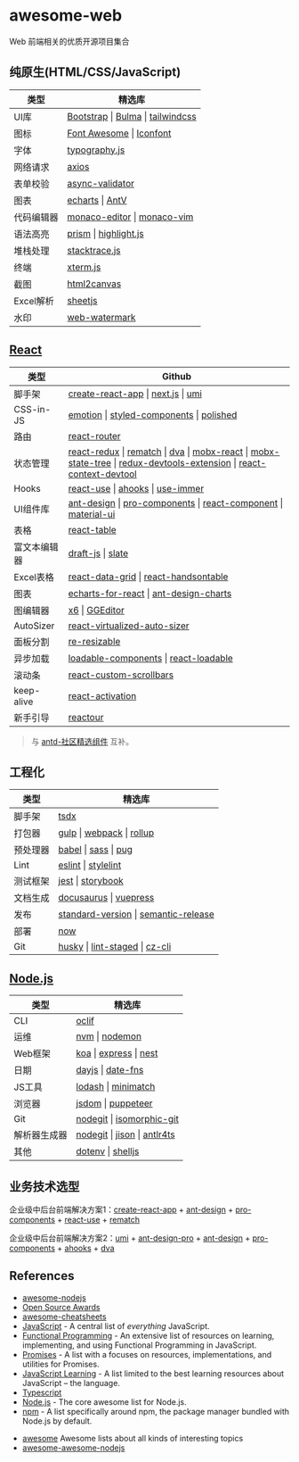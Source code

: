 # awesome-web

Web 前端相关的优质开源项目集合


## 纯原生(HTML/CSS/JavaScript)

|类型| 精选库 |
|----|---------|
|UI库|[Bootstrap](https://github.com/twbs/bootstrap) \| [Bulma](https://github.com/jgthms/bulma) \| [tailwindcss](https://github.com/tailwindlabs/tailwindcss)|
|图标|[Font Awesome](https://fontawesome.com/) \| [Iconfont](https://www.iconfont.cn/)|
|字体|[typography.js](https://github.com/KyleAMathews/typography.js)|
|网络请求|[axios](https://github.com/axios/axios)|
|表单校验|[async-validator](https://github.com/yiminghe/async-validator)|
|图表|[echarts](https://github.com/apache/incubator-echarts) \| [AntV](https://github.com/antvis) |
|代码编辑器|[monaco-editor](https://github.com/microsoft/monaco-editor) \| [monaco-vim](https://github.com/brijeshb42/monaco-vim)|
|语法高亮|[prism](https://github.com/PrismJS/prism) \| [highlight.js](https://github.com/highlightjs/highlight.js) |
|堆栈处理|[stacktrace.js](https://github.com/stacktracejs/stacktrace.js)|
|终端|[xterm.js](https://github.com/xtermjs/xterm.js)|
|截图|[html2canvas](https://github.com/niklasvh/html2canvas)
|Excel解析|[sheetjs](https://github.com/SheetJS/sheetjs)|
|水印|[web-watermark](https://github.com/hjyker/web-watermark)|

  
## [React](https://github.com/facebook/react/)

|类型| Github |
|----|---------|
|脚手架|[create-react-app](https://github.com/facebook/create-react-app) \| [next.js](https://github.com/vercel/next.js) \| [umi](https://github.com/umijs/umi) |
|CSS-in-JS|[emotion](https://github.com/emotion-js/emotion) \| [styled-components](https://github.com/styled-components/styled-components) \| [polished](https://github.com/styled-components/polished) |
|路由|[react-router](https://github.com/ReactTraining/react-router)|
|状态管理|[react-redux](https://github.com/reduxjs/react-redux) \| [rematch](https://github.com/rematch/rematch) \| [dva](https://github.com/dvajs/dva) \| [mobx-react](https://github.com/mobxjs/mobx-react) \| [mobx-state-tree](https://github.com/mobxjs/mobx-state-tree) \| [redux-devtools-extension](https://github.com/zalmoxisus/redux-devtools-extension) \| [react-context-devtool](https://github.com/deeppatel234/react-context-devtool) | 
|Hooks|[react-use](https://github.com/streamich/react-use) \| [ahooks](https://github.com/alibaba/hooks) \| [use-immer](https://github.com/immerjs/use-immer)|
|UI组件库|[ant-design](https://github.com/ant-design/ant-design) \| [pro-components](https://github.com/ant-design/pro-components) \| [react-component](https://github.com/react-component)  \| [material-ui](https://github.com/mui-org/material-ui) |
|表格|[react-table](https://github.com/tannerlinsley/react-table)|
|富文本编辑器|[draft-js](https://github.com/facebook/draft-js) \| [slate](https://github.com/ianstormtaylor/slate)|
|Excel表格|[react-data-grid](https://github.com/adazzle/react-data-grid) \| [react-handsontable](https://github.com/handsontable/react-handsontable)|
|图表|[echarts-for-react](https://github.com/hustcc/echarts-for-react) \| [ant-design-charts](https://github.com/ant-design/ant-design-charts) |
|图编辑器|[x6](https://github.com/antvis/x6) \| [GGEditor](https://github.com/alibaba/GGEditor)|
|AutoSizer|[react-virtualized-auto-sizer](https://github.com/bvaughn/react-virtualized-auto-sizer)|
|面板分割|[re-resizable](https://github.com/bokuweb/re-resizable) |
|异步加载| [loadable-components](https://github.com/gregberge/loadable-components) \| [react-loadable](https://github.com/jamiebuilds/react-loadable) |
|滚动条|[react-custom-scrollbars](https://github.com/malte-wessel/react-custom-scrollbars)|
|keep-alive|[react-activation](https://github.com/CJY0208/react-activation)|
|新手引导|[reactour](https://github.com/elrumordelaluz/reactour)|

> 与 [antd-社区精选组件](https://ant.design/docs/react/recommendation-cn) 互补。
  
## 工程化

|类型| 精选库 |
|----|---------|
|脚手架|[tsdx](https://github.com/formium/tsdx)|
|打包器|[gulp](https://github.com/gulpjs/gulp) \| [webpack](https://github.com/webpack/webpack) \| [rollup](https://github.com/rollup/rollup) |
|预处理器|[babel](https://github.com/babel/babel) \| [sass](https://github.com/sass/sass) \| [pug](https://github.com/pugjs/pug)|
|Lint|[eslint](https://github.com/eslint/eslint) \| [stylelint](https://github.com/stylelint/stylelint)|
|测试框架|[jest](https://github.com/facebook/jest) \| [storybook](https://github.com/storybookjs/storybook)|
|文档生成|[docusaurus](https://github.com/facebook/docusaurus) \| [vuepress](https://github.com/vuejs/vuepress)| \| [docz](https://github.com/pedronauck/docz) |
|发布|[standard-version](https://github.com/conventional-changelog/standard-version) \| [semantic-release](https://github.com/semantic-release/semantic-release)|
|部署|[now](https://github.com/zeit/now)|
|Git|[husky](https://github.com/typicode/husky) \| [lint-staged](https://github.com/okonet/lint-staged) \| [cz-cli](https://github.com/commitizen/cz-cli)|

  
## [Node.js](https://github.com/nodejs/node)

|类型| 精选库 |
|----|---------|
|CLI|[oclif](https://github.com/oclif/oclif)|
|运维|[nvm](https://github.com/creationix/nvm) \| [nodemon](https://github.com/remy/nodemon) |
|Web框架|[koa](https://github.com/koajs/koa) \| [express](https://github.com/expressjs/express/) \| [nest](https://github.com/nestjs/nest) |
|日期|[dayjs](https://github.com/iamkun/dayjs) \| [date-fns](https://github.com/date-fns/date-fns) |
|JS工具|[lodash](https://github.com/lodash/lodash/) \| [minimatch](https://github.com/isaacs/minimatch)|
|浏览器|[jsdom](https://github.com/jsdom/jsdom) \| [puppeteer](https://github.com/GoogleChrome/puppeteer)|
|Git|[nodegit](https://github.com/nodegit/nodegit) \| [isomorphic-git](https://github.com/isomorphic-git/isomorphic-git)|
|解析器生成器|[nodegit](https://github.com/nodegit/nodegit) \| [jison](https://github.com/zaach/jison) \|  [antlr4ts](https://github.com/tunnelvisionlabs/antlr4ts)|
|其他|[dotenv](https://github.com/motdotla/dotenv) \| [shelljs](https://github.com/shelljs/shelljs)|


## 业务技术选型

企业级中后台前端解决方案1：[create-react-app](https://github.com/facebook/create-react-app) + [ant-design](https://github.com/ant-design/ant-design) + [pro-components](https://github.com/ant-design/pro-components) + [react-use](https://github.com/streamich/react-use) + [rematch](https://github.com/rematch/rematch)

企业级中后台前端解决方案2：[umi](https://github.com/umijs/umi) + [ant-design-pro](https://github.com/ant-design/ant-design-pro) + [ant-design](https://github.com/ant-design/ant-design) + [pro-components](https://github.com/ant-design/pro-components) + [ahooks](https://github.com/alibaba/hooks) + [dva](https://github.com/dvajs/dva)
  
## References
* [awesome-nodejs](https://github.com/sindresorhus/awesome-nodejs#command-line-utilities)
* [Open Source Awards](https://osawards.com/)
* [awesome-cheatsheets](https://github.com/skywind3000/awesome-cheatsheets)
* [JavaScript](https://github.com/sorrycc/awesome-javascript) - A central list of _everything_ JavaScript.
* [Functional Programming](https://github.com/stoeffel/awesome-fp-js) - An extensive list of resources on learning, implementing, and using Functional Programming in JavaScript.
* [Promises](https://github.com/wbinnssmith/awesome-promises) - A list with a focuses on resources, implementations, and utilities for Promises.
* [JavaScript Learning](https://github.com/micromata/awesome-javascript-learning) - A list limited to the best learning resources about JavaScript – the language.
* [Typescript](https://github.com/dzharii/awesome-typescript)
* [Node.js](https://github.com/sindresorhus/awesome-nodejs) - The core awesome list for Node.js. 
* [npm](https://github.com/sindresorhus/awesome-npm) - A list specifically around npm, the package manager bundled with Node.js by default.
- [awesome](https://github.com/sindresorhus/awesome) Awesome lists about all kinds of interesting topics
- [awesome-awesome-nodejs](https://github.com/bnb/awesome-awesome-nodejs)

